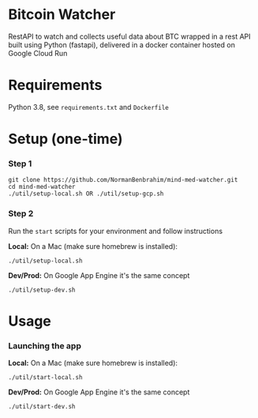 # Bitcoin Watcher

RestAPI to watch and collects useful data about BTC wrapped in a rest API built using Python (fastapi), delivered in a docker container hosted on Google Cloud Run

# Requirements

Python 3.8, see `requirements.txt` and `Dockerfile`

# Setup (one-time)

### Step 1
```
git clone https://github.com/NormanBenbrahim/mind-med-watcher.git
cd mind-med-watcher
./util/setup-local.sh OR ./util/setup-gcp.sh
```


### Step 2

Run the `start` scripts for your environment and follow instructions

**Local:** On a Mac (make sure homebrew is installed):

```
./util/setup-local.sh
```

**Dev/Prod:** On Google App Engine it's the same concept

```
./util/setup-dev.sh
```

# Usage 

### Launching the app

**Local:** On a Mac (make sure homebrew is installed):

```
./util/start-local.sh
```

**Dev/Prod:** On Google App Engine it's the same concept

```
./util/start-dev.sh
```